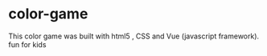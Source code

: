 # color-game
This color game was built with html5 , CSS and Vue (javascript framework). 
fun for kids

